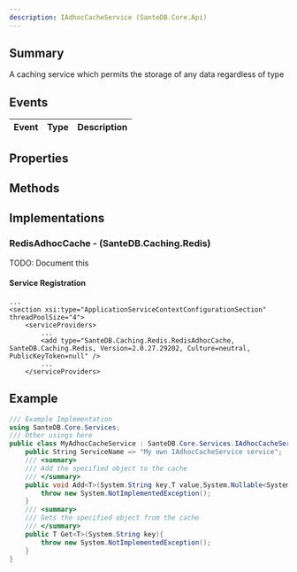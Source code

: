 ```yaml
---
description: IAdhocCacheService (SanteDB.Core.Api)
---
```


## Summary
A caching service which permits the storage of any data regardless of type

## Events

|Event|Type|Description|
|-|-|-|

## Properties


## Methods


## Implementations


### RedisAdhocCache - (SanteDB.Caching.Redis)
TODO: Document this

#### Service Registration
```markup
...
<section xsi:type="ApplicationServiceContextConfigurationSection" threadPoolSize="4">
	<serviceProviders>
		...
		<add type="SanteDB.Caching.Redis.RedisAdhocCache, SanteDB.Caching.Redis, Version=2.0.27.29202, Culture=neutral, PublicKeyToken=null" />
		...
	</serviceProviders>
```
## Example
```csharp
/// Example Implementation
using SanteDB.Core.Services;
/// Other usings here
public class MyAdhocCacheService : SanteDB.Core.Services.IAdhocCacheService { 
	public String ServiceName => "My own IAdhocCacheService service";
	/// <summary>
	/// Add the specified object to the cache
	/// </summary>
	public void Add<T>(System.String key,T value,System.Nullable<System.TimeSpan> timeout){
		throw new System.NotImplementedException();
	}
	/// <summary>
	/// Gets the specified object from the cache
	/// </summary>
	public T Get<T>(System.String key){
		throw new System.NotImplementedException();
	}
}
```
